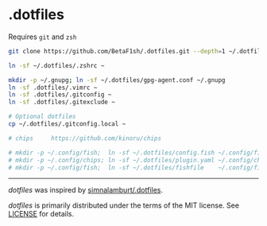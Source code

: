 # .dotfiles

Requires `git` and `zsh`

```bash
git clone https://github.com/BetaF1sh/.dotfiles.git --depth=1 ~/.dotfiles

ln -sf ~/.dotfiles/.zshrc ~

mkdir -p ~/.gnupg; ln -sf ~/.dotfiles/gpg-agent.conf ~/.gnupg
ln -sf .dotfiles/.vimrc ~
ln -sf .dotfiles/.gitconfig ~
ln -sf .dotfiles/.gitexclude ~

# Optional dotfiles
cp ~/.dotfiles/.gitconfig.local ~

# chips     https://github.com/kinoru/chips

# mkdir -p ~/.config/fish;  ln -sf ~/.dotfiles/config.fish ~/.config/fish/
# mkdir -p ~/.config/chips; ln -sf ~/.dotfiles/plugin.yaml ~/.config/chips/
# mkdir -p ~/.config/fish;  ln -sf ~/.dotfiles/fishfile    ~/.config/fish/
```

--------
*dotfiles* was inspired by [simnalamburt/.dotfiles](https://github.com/simnalamburt/.dotfiles).

*dotfiles* is primarily distributed under the terms of the MIT license. See [LICENSE](./LICENSE) for details.
